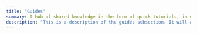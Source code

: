 ```yaml
---
title: "Guides"
summary: A hub of shared knowledge in the form of quick tutorials, in-depth topic guides, and case studies.
description: "This is a description of the guides subsection. It will also appear just under the hero section on the homepage."
---
```


